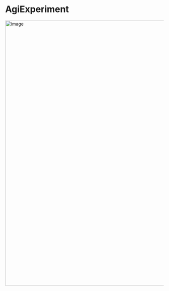 # AgiExperiment

<img width="1582" height="843" alt="image" src="https://github.com/user-attachments/assets/8c08b77a-66a1-4d15-8b86-7c3a4ffa228f" />
